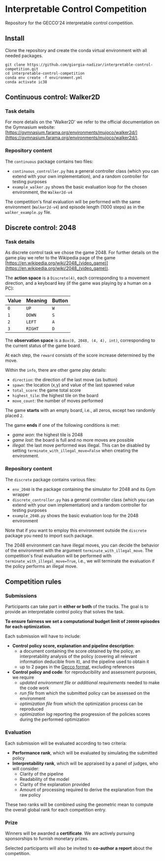 # Interpretable Control Competition

Repository for the GECCO'24 interpretable control competition.

## Install

Clone the repository and create the conda virtual environment with all needed packages.

```shell
git clone https://github.com/giorgia-nadizar/interpretable-control-competition.git
cd interpretable-control-competition
conda env create -f environment.yml
conda activate ic38
```

## Continuous control: Walker2D

### Task details

For more details on the 'Walker2D' we refer to the official documentation on the Gymnasium website:
[https://gymnasium.farama.org/environments/mujoco/walker2d/](https://gymnasium.farama.org/environments/mujoco/walker2d/).

### Repository content

The `continuous` package contains two files:

- `continuous_controller.py` has a general controller class (which you can extend with your own implementation),
  and a random controller for testing purposes
- `example_walker.py` shows the basic evaluation loop for the chosen environment, the `Walker2d-v4`

The competition's final evaluation will be performed with the same environment (`Walker2d-v4`) and episode length
(1000 steps) as in the `walker_example.py` file.

## Discrete control: 2048

### Task details

As discrete control task we chose the game 2048.
For further details on the game play we refer to the Wikipedia page of the game
[https://en.wikipedia.org/wiki/2048_(video_game)](https://en.wikipedia.org/wiki/2048_(video_game)).

The **action space** is a `Discrete(4)`, each corresponding to a movement direction, and a keyboard key (if the game
was playing by a human on a PC):

| Value | Meaning | Button |
|-------|---------|--------|
| `0`   | `UP`    | `W`    |
| `1`   | `DOWN`  | `S`    |
| `2`   | `LEFT`  | `A`    |
| `3`   | `RIGHT` | `D`    |

The **observation space** is a `Box(0, 2048, (4, 4), int)`, corresponding to the current status of the game board.

At each step, the `reward` consists of the score increase determined by the move.

Within the `info`, there are other game play details:

- `direction`: the direction of the last move (as button)
- `spawn`: the location (x,y) and value of the last spawned value
- `total_score`: the game total score
- `highest_tile`: the highest tile on the board
- `move_count`: the number of moves performed

The game **starts** with an empty board, i.e., all zeros, except two randomly placed `2`.

The game **ends** if one of the following conditions is met:

- _game won_: the highest tile is 2048
- _game lost_: the board is full and no more moves are possible
- _illegal_: the last move performed was illegal. This can be disabled by setting `terminate_with_illegal_move=False`
  when creating the environment.

### Repository content

The `discrete` package contains various files:

- `env_2048` is the package containing the simulator for 2048 and its Gym wrapper
- `discrete_controller.py` has a general controller class (which you can extend with your own implementation) and a
  random controller for testing purposes
- `example_2048.py` shows the basic evaluation loop for the 2048 environment

Note that if you want to employ this environment outside the `discrete` package you need to import such package.

The 2048 environment can have illegal moves, you can decide the behavior of the environment with the argument
`terminate_with_illegal_move`.
The competition's final evaluation will be performed with `terminate_with_illegal_move=True`, i.e., we will terminate
the evaluation if the policy performs an illegal move.

## Competition rules

### Submissions

Participants can take part in **either or both** of the tracks.
The goal is to provide an interpretable control policy that solves the task.

**To ensure fairness we set a computational budget limit of `200000` episodes for each optimization.**

Each submission will have to include:

- **Control policy score, explanation and pipeline description**:
    - a document containing the score obtained by the policy, an interpretability analysis of the policy (covering all
      relevant information deducible from it), and the pipeline used to obtain it
    - up to 2 pages in the [Gecco format](https://gecco-2024.sigevo.org/Call-for-Papers), excluding references
- **Control policy and code**: for reproducibility and assessment purposes, we require
    - _updated environment file_ or _additional requirements_ needed to make the code work
    - _run file_ from which the submitted policy can be assessed on the environment
    - _optimization file_ from which the optimization process can be reproduced
    - _optimization log_ reporting the progression of the policies scores during the performed optimization

### Evaluation  

Each submission will be evaluated according to two criteria:

- **Performance rank**, which will be evaluated by simulating the submitted policy
- **Interpretability rank**, which will be appraised by a panel of judges, who will consider:
    - Clarity of the pipeline
    - Readability of the model
    - Clarity of the explanation provided
    - Amount of processing required to derive the explanation from the raw policy

These two ranks will be combined using the geometric mean to compute the overall global rank for each competition entry.

### Prize

Winners will be awarded a **certificate**.
We are actively pursuing sponsorships to furnish monetary prizes.

Selected participants will also be invited to **co-author a report** about the competition.
